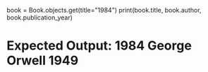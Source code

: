  book = Book.objects.get(title="1984")
print(book.title, book.author, book.publication_year)
# Expected Output: 1984 George Orwell 1949

